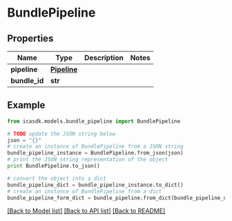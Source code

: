 # BundlePipeline


## Properties
Name | Type | Description | Notes
------------ | ------------- | ------------- | -------------
**pipeline** | [**Pipeline**](Pipeline.md) |  | 
**bundle_id** | **str** |  | 

## Example

```python
from icasdk.models.bundle_pipeline import BundlePipeline

# TODO update the JSON string below
json = "{}"
# create an instance of BundlePipeline from a JSON string
bundle_pipeline_instance = BundlePipeline.from_json(json)
# print the JSON string representation of the object
print BundlePipeline.to_json()

# convert the object into a dict
bundle_pipeline_dict = bundle_pipeline_instance.to_dict()
# create an instance of BundlePipeline from a dict
bundle_pipeline_form_dict = bundle_pipeline.from_dict(bundle_pipeline_dict)
```
[[Back to Model list]](../README.md#documentation-for-models) [[Back to API list]](../README.md#documentation-for-api-endpoints) [[Back to README]](../README.md)


